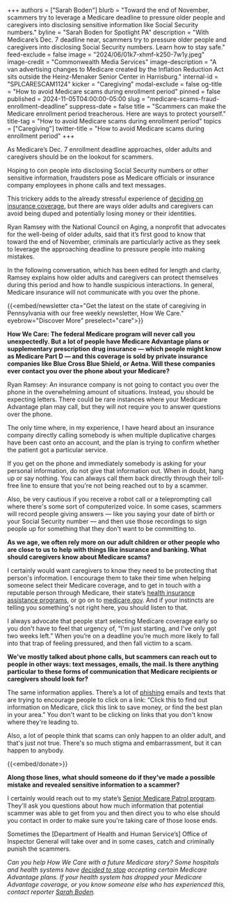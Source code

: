 +++
authors = ["Sarah Boden"]
blurb = "Toward the end of November, scammers try to leverage a Medicare deadline to pressure older people and caregivers into disclosing sensitive information like Social Security numbers."
byline = "Sarah Boden for Spotlight PA"
description = "With Medicare’s Dec. 7 deadline near, scammers try to pressure older people and caregivers into disclosing Social Security numbers. Learn how to stay safe."
feed-exclude = false
image = "2024/06/01k7-xhmf-k250-7w1y.jpeg"
image-credit = "Commonwealth Media Services"
image-description = "A van advertising changes to Medicare created by the Inflation Reduction Act sits outside the Heinz-Menaker Senior Center in Harrisburg."
internal-id = "SPLCARESCAM1124"
kicker = "Caregiving"
modal-exclude = false
og-title = "How to avoid Medicare scams during enrollment period"
pinned = false
published = 2024-11-05T04:00:00-05:00
slug = "medicare-scams-fraud-enrollment-deadline"
suppress-date = false
title = "Scammers can make the Medicare enrollment period treacherous. Here are ways to protect yourself."
title-tag = "How to avoid Medicare scams during enrollment period"
topics = ["Caregiving"]
twitter-title = "How to avoid Medicare scams during enrollment period"
+++

As Medicare’s Dec. 7 enrollment deadline approaches, older adults and caregivers should be on the lookout for scammers.

Hoping to con people into disclosing Social Security numbers or other sensitive information, fraudsters pose as Medicare officials or insurance company employees in phone calls and text messages.

This trickery adds to the already stressful experience of <a href="https://www.spotlightpa.org/news/2024/06/pennsylvania-medicare-advantage-explainer-comparison-tradeoffs/">deciding on insurance coverage</a>, but there are ways older adults and caregivers can avoid being duped and potentially losing money or their identities.

Ryan Ramsey with the National Council on Aging, a nonprofit that advocates for the well-being of older adults, said that it’s first good to know that toward the end of November, criminals are particularly active as they seek to leverage the approaching deadline to pressure people into making mistakes.

In the following conversation, which has been edited for length and clarity, Ramsey explains how older adults and caregivers can protect themselves during this period and how to handle suspicious interactions. In general, Medicare insurance will not communicate with you over the phone.

{{<embed/newsletter cta="Get the latest on the state of caregiving in Pennsylvania with our free weekly newsletter, How We Care." eyebrow="Discover More" preselect="care">}}

<strong>How We Care: The federal Medicare program will never call you unexpectedly. But a</strong> <strong>lot of people have Medicare Advantage plans or supplementary prescription drug insurance — which people might know as Medicare Part D — and this coverage is sold by private insurance companies like Blue Cross Blue Shield, or Aetna. Will these companies ever contact you over the phone about your Medicare?</strong>

Ryan Ramsey: An insurance company is not going to contact you over the phone in the overwhelming amount of situations. Instead, you should be expecting letters. There could be rare instances where your Medicare Advantage plan may call, but they will not require you to answer questions over the phone.

The only time where, in my experience, I have heard about an insurance company directly calling somebody is when multiple duplicative charges have been cast onto an account, and the plan is trying to confirm whether the patient got a particular service.

If you get on the phone and immediately somebody is asking for your personal information, do not give that information out. When in doubt, hang up or say nothing. You can always call them back directly through their toll-free line to ensure that you&#39;re not being reached out to by a scammer.

Also, be very cautious if you receive a robot call or a teleprompting call where there&#39;s some sort of computerized voice. In some cases, scammers will record people giving answers — like you saying your date of birth or your Social Security number — and then use those recordings to sign people up for something that they don&#39;t want to be committing to.

<strong>As we age, we often rely more on our adult children or other people who are close to us to help with things like insurance and banking. What should caregivers know about Medicare scams?</strong>

I certainly would want caregivers to know they need to be protecting that person&#39;s information. I encourage them to take their time when helping someone select their Medicare coverage, and to get in touch with a reputable person through Medicare, their state’s <a href="https://www.pa.gov/en/agencies/aging/aging-programs-and-services/pa-medi-medicare-counseling.html">health insurance assistance programs</a>, or go on to <a href="http://medicare.gov">medicare.gov</a>. And if your instincts are telling you something&#39;s not right here, you should listen to that.

I always advocate that people start selecting Medicare coverage early so you don&#39;t have to feel that urgency of, “I&#39;m just starting, and I&#39;ve only got two weeks left.” When you’re on a deadline you’re much more likely to fall into that trap of feeling pressured, and then fall victim to a scam.

<strong>We&#39;ve mostly talked about phone calls, but scammers can reach out to people in other ways: text messages, emails, the mail. Is there anything particular to these forms of communication that Medicare recipients or caregivers should look for?</strong>

The same information applies. There’s a lot of <a href="https://consumer.ftc.gov/articles/how-recognize-and-avoid-phishing-scams">phishing</a> emails and texts that are trying to encourage people to click on a link: “Click this to find out information on Medicare, click this link to save money, or find the best plan in your area.” You don&#39;t want to be clicking on links that you don&#39;t know where they&#39;re leading to.

Also, a lot of people think that scams can only happen to an older adult, and that&#39;s just not true. There&#39;s so much stigma and embarrassment, but it can happen to anybody.

{{<embed/donate>}}

<strong>Along those lines, what should someone do if they’ve made a possible mistake and revealed sensitive information to a scammer?</strong>

I certainly would reach out to my state’s <a href="https://www.carie.org/programs/senior-medicare-patrol/">Senior Medicare Patrol program</a>. They&#39;ll ask you questions about how much information that potential scammer was able to get from you and then direct you to who else should you contact in order to make sure you&#39;re taking care of those loose ends.

Sometimes the \[Department of Health and Human Service’s\] Office of Inspector General will take over and in some cases, catch and criminally punish the scammers.

<em>Can you help How We Care with a future Medicare story? Some hospitals and health systems have </em><a href="https://stateline.org/2024/10/21/1-million-patients-lose-coverage-as-insurers-hospitals-drop-medicare-advantage/"><em>decided to stop</em></a><em> accepting certain Medicare Advantage plans. If your health system has dropped your Medicare Advantage coverage, or you know someone else who has experienced this, contact reporter </em><a href="mailto:sboden@spotlightpa.org"><em>Sarah Boden</em></a><em>. </em><strong></strong>

